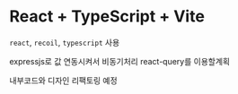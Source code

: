 # React + TypeScript + Vite

`react`, `recoil`, `typescript` 사용

expressjs로 값 연동시켜서 비동기처리 react-query를 이용할계획

내부코드와 디자인 리팩토링 예정
